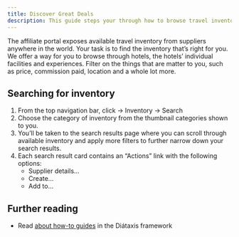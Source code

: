 ```yaml
---
title: Discover Great Deals
description: This guide steps your through how to browse travel inventory in order to find what you want to sell.
---
```


The affiliate portal exposes available travel inventory from suppliers anywhere in the world. Your task is to find the inventory that’s right for you. We offer a way for you to browse through hotels, the hotels’ individual facilities and experiences. Filter on the things that are matter to you, such as price, commission paid, location and a whole lot more.

## Searching for inventory

1. From the top navigation bar, click → Inventory → Search
2. Choose the category of inventory from the thumbnail categories shown to you.
3. You’ll be taken to the search results page where you can scroll through available inventory and apply more filters to further narrow down your search results.
4. Each search result card contains an “Actions” link with the following options:
    - Supplier details…
    - Create…
    - Add to…

## Further reading

- Read [about how-to guides](https://diataxis.fr/how-to-guides/) in the Diátaxis framework
